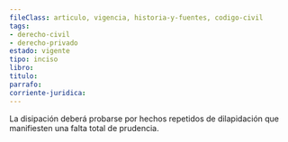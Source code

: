 ```yaml
---
fileClass: articulo, vigencia, historia-y-fuentes, codigo-civil
tags:
- derecho-civil
- derecho-privado
estado: vigente
tipo: inciso
libro:
titulo:
parrafo:
corriente-juridica:
---
```

La disipación deberá probarse por hechos repetidos de dilapidación que manifiesten una falta total de prudencia.